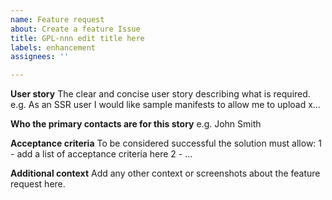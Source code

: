 ```yaml
---
name: Feature request
about: Create a feature Issue
title: GPL-nnn edit title here
labels: enhancement
assignees: ''

---
```


**User story**
The clear and concise user story describing what is required. e.g. As an SSR user I would like sample manifests to allow me to upload x...

**Who the primary contacts are for this story**
e.g. John Smith

**Acceptance criteria**
To be considered successful the solution must allow:
1 - add a list of acceptance criteria here
2 - ...

**Additional context**
Add any other context or screenshots about the feature request here.
